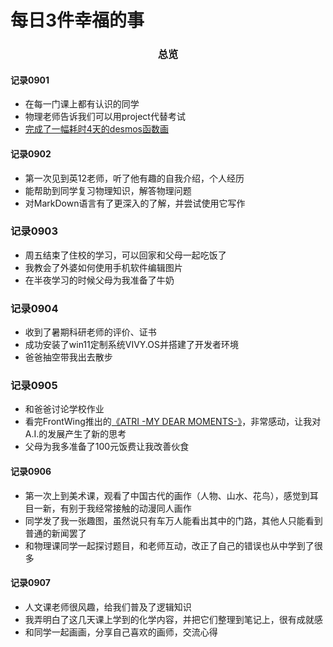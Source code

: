 # 每日3件幸福的事

### <center>总览</center>

#### 记录0901
- 在每一门课上都有认识的同学
- 物理老师告诉我们可以用project代替考试
- [完成了一幅耗时4天的desmos函数画](https://www.desmos.com/calculator/h36nhfxuph?lang=zh-CN)

#### 记录0902
- 第一次见到英12老师，听了他有趣的自我介绍，个人经历
- 能帮助到同学复习物理知识，解答物理问题
- 对MarkDown语言有了更深入的了解，并尝试使用它写作

### 记录0903
- 周五结束了住校的学习，可以回家和父母一起吃饭了
- 我教会了外婆如何使用手机软件编辑图片
- 在半夜学习的时候父母为我准备了牛奶

### 记录0904
- 收到了暑期科研老师的评价、证书
- 成功安装了win11定制系统VIVY.OS并搭建了开发者环境
- 爸爸抽空带我出去散步

### 记录0905
- 和爸爸讨论学校作业
- 看完FrontWing推出的[《ATRI -MY DEAR MOMENTS-》](https://zh.moegirl.org.cn/ATRI_-My_Dear_Moments-)，非常感动，让我对A.I.的发展产生了新的思考
- 父母为我多准备了100元饭费让我改善伙食

#### 记录0906
- 第一次上到美术课，观看了中国古代的画作（人物、山水、花鸟），感觉到耳目一新，有别于我经常接触的动漫同人画作
- 同学发了我一张趣图，虽然说只有车万人能看出其中的门路，其他人只能看到普通的新闻罢了
- 和物理课同学一起探讨题目，和老师互动，改正了自己的错误也从中学到了很多

#### 记录0907
- 人文课老师很风趣，给我们普及了逻辑知识
- 我弄明白了这几天课上学到的化学内容，并把它们整理到笔记上，很有成就感
- 和同学一起画画，分享自己喜欢的画师，交流心得
